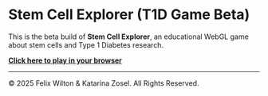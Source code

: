 # Stem Cell Explorer (T1D Game Beta)

This is the beta build of **Stem Cell Explorer**, an educational WebGL game about stem cells and Type 1 Diabetes research.

**[Click here to play in your browser](https://wiltonfs.github.io/T1D-game-beta/)**

---

© 2025 Felix Wilton & Katarina Zosel. All Rights Reserved.
